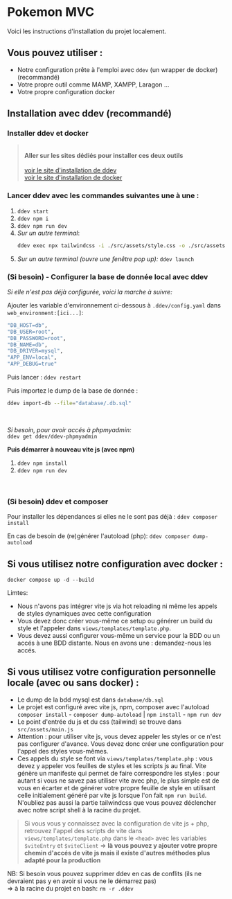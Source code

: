 # Pokemon MVC

Voici les instructions d'installation du projet localement.

## Vous pouvez utiliser : 
- Notre configuration prête à l'emploi avec `ddev` (un wrapper de docker) (recommandé)
- Votre propre outil comme MAMP, XAMPP, Laragon ... 
- Votre propre configuration docker

## Installation avec ddev (recommandé)

### Installer ddev et docker

> <br>**Aller sur les sites dédiés pour installer ces deux outils** <br><br>
> [voir le site d'installation de ddev](https://ddev.readthedocs.io/en/stable/)<br>
> [voir le site d'installation de docker](https://www.docker.com/)

### Lancer ddev avec les commandes suivantes une à une :
1. `ddev start`<br>
2. `ddev npm i`<br>
3. `ddev npm run dev`<br>
4. *Sur un autre terminal*:<br>
    ```sh
    ddev exec npx tailwindcss -i ./src/assets/style.css -o ./src/assets/output.css --watch
    ```
4. *Sur un autre terminal (ouvre une fenêtre pop up):*
`ddev launch`<br>

### (Si besoin) - Configurer la base de donnée local avec ddev

*Si elle n'est pas déjà configurée, voici la marche à suivre:*

Ajouter les variable d'environnement ci-dessous à `.ddev/config.yaml` dans <br>`web_environment:[ici...]`:
```sh
"DB_HOST=db",
"DB_USER=root",
"DB_PASSWORD=root",
"DB_NAME=db",
"DB_DRIVER=mysql",
"APP_ENV=local",
"APP_DEBUG=true"
```

Puis lancer : `ddev restart`

Puis importez le dump de la base de donnée :<br>
```bash
ddev import-db --file="database/.db.sql"
```
<br>

*Si besoin, pour avoir accés à phpmyadmin:* <br>
`ddev get ddev/ddev-phpmyadmin`

**Puis démarrer à nouveau vite js (avec npm)**
1. `ddev npm install`
2. `ddev npm run dev`
<br>

### (Si besoin) ddev et composer
Pour installer les dépendances si elles ne le sont pas déjà : 
`ddev composer install`

En cas de besoin de (re)générer l'autoload (php): `ddev composer dump-autoload`

## Si vous utilisez notre configuration avec docker :
```
docker compose up -d --build
```

Limtes:
- Nous n'avons pas intégrer vite js via hot reloading ni même les appels de styles dynamiques avec cette configuration
- Vous devez donc créer vous-même ce setup ou générer un build du style et l'appeler dans `views/templates/template.php`.
- Vous devez aussi configurer vous-même un service pour la BDD ou un accés à une BDD distante. Nous en avons une : demandez-nous les accés.

## Si vous utilisez votre configuration personnelle locale (avec ou sans docker) :
- Le dump de la bdd mysql est dans `database/db.sql`
- Le projet est configuré avec vite js, npm, composer avec l'autoload <br>
`composer install` - `composer dump-autoload` | `npm install` - `npm run dev`
- Le point d'entrée du js et du css (tailwind) se trouve dans `src/assets/main.js`
- Attention : pour utiliser vite js, vous devez appeler les styles or ce n'est pas configurer d'avance. Vous devez donc créer une configuration pour l'appel des styles vous-mêmes.
- Ces appels du style se font via `views/templates/template.php` : vous devez y appeler vos feuilles de styles et les scripts js au final. Vite génère un manifeste qui permet de faire correspondre les styles : pour autant si vous ne savez pas utiliser vite avec php, le plus simple est de vous en écarter et de générer votre propre feuille de style en utilisant celle initialement généré par vite js lorsque l'on fait `npm run build`. N'oubliez pas aussi la partie tailwindcss que vous pouvez déclencher avec notre script shell à la racine du projet.

> Si vous vous y connaissez avec la configuration de vite js + php, retrouvez l'appel des scripts de vite dans `views/templates/template.php` dans le `<head>` avec les variables `$viteEntry` et `$viteClient` => **là vous pouvez y ajouter votre propre chemin d'accés de vite js mais il existe d'autres méthodes plus adapté pour la production**

NB: Si besoin vous pouvez supprimer ddev en cas de conflits (ils ne devraient pas y en avoir si vous ne le démarrez pas)<br> 
=> à la racine du projet en bash: `rm -r .ddev`

